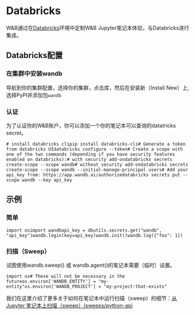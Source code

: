 # Databricks

W&B通过在[Databricks](https://www.databricks.com/)环境中定制W&B Jupyter笔记本体验，与Databricks进行集成。

## **Databricks配置** <a id="databricks-configuration"></a>

### **在集群中安装wandb** <a id="install-wandb-in-the-cluster"></a>

导航到你的集群配置，选择你的集群，点击库，然后在安装新（Install New）上,选择PyPI并添加包`wandb`

### **认证** <a id="authentication"></a>

为了认证你的W&B账户，你可以添加一个你的笔记本可以查询的datatricks secret。

```text
# install databricks clipip install databricks-cli​# Generate a token from databricks UIdatabricks configure --token​# Create a scope with one of the two commands (depending if you have security features enabled on databricks):# with security add-ondatabricks secrets create-scope --scope wandb# without security add-ondatabricks secrets create-scope --scope wandb --initial-manage-principal users​# Add your api_key from: https://app.wandb.ai/authorizedatabricks secrets put --scope wandb --key api_key
```

## **示例** <a id="examples"></a>

###  **简单** <a id="simple"></a>

```text
import osimport wandb​api_key = dbutils.secrets.get("wandb", "api_key")wandb.login(key=api_key)​wandb.init()wandb.log({"foo": 1})
```

###  **扫描（Sweep）** <a id="sweeps"></a>

试图使用wandb.sweep\(\) 或 wandb.agent\(\)的笔记本需要（临时）设置。

```text
import os# These will not be necessary in the futureos.environ['WANDB_ENTITY'] = "my-entity"os.environ['WANDB_PROJECT'] = "my-project-that-exists"
```

我们在这里介绍了更多关于如何在笔记本中运行扫描（sweep）的细节：[从Jupyter 笔记本上扫描（sweep）/sweeps/python-api](https://docs.wandb.ai/sweeps/python-api)

